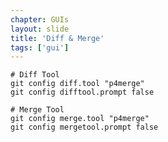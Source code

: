 ```yaml
---
chapter: GUIs
layout: slide
title: 'Diff & Merge'
tags: ['gui']
---
```


	# Diff Tool
	git config diff.tool "p4merge"
	git config difftool.prompt false

	# Merge Tool
	git config merge.tool "p4merge"
	git config mergetool.prompt false